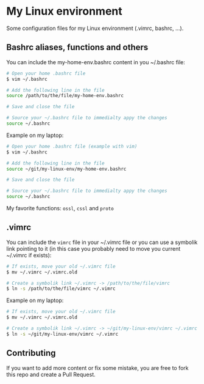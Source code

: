 # My Linux environment

 Some configuration files for my Linux environment (.vimrc, bashrc, ...).

## Bashrc aliases, functions and others

You can include the my-home-env.bashrc content in you ~/.bashrc file:

```bash
# Open your home .bashrc file
$ vim ~/.bashrc

# Add the following line in the file
source /path/to/the/file/my-home-env.bashrc

# Save and close the file

# Source your ~/.bashrc file to immedialty appy the changes
source ~/.bashrc
```

Example on my laptop:

```bash
# Open your home .bashrc file (example with vim)
$ vim ~/.bashrc

# Add the following line in the file
source ~/git/my-linux-env/my-home-env.bashrc

# Save and close the file

# Source your ~/.bashrc file to immedialty appy the changes
source ~/.bashrc
```

My favorite functions: `ossl`, `cssl` and `proto`

## .vimrc

You can include the `vimrc` file in your ~/.vimrc file or you can use a symbolik link pointing to it (in this case you probably need to move you current ~/.vimrc if exists):

```bash
# If exists, move your old ~/.vimrc file
$ mv ~/.vimrc ~/.vimrc.old

# Create a symbolik link ~/.vimrc -> /path/to/the/file/vimrc 
$ ln -s /path/to/the/file/vimrc ~/.vimrc
```

Example on my laptop:

```bash
# If exists, move your old ~/.vimrc file
$ mv ~/.vimrc ~/.vimrc.old

# Create a symbolik link ~/.vimrc -> ~/git/my-linux-env/vimrc ~/.vimrc
$ ln -s ~/git/my-linux-env/vimrc ~/.vimrc
```

## Contributing

If you want to add more content or fix some mistake, you are free to fork this repo and create a Pull Request.
